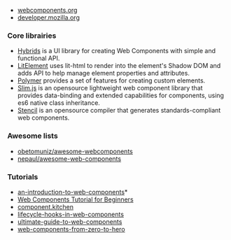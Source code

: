 * [webcomponents.org](https://www.webcomponents.org/)
* [developer.mozilla.org](https://developer.mozilla.org/en-US/docs/Web/Web_Components)


### Core librairies
* [Hybrids](https://github.com/hybridsjs/hybrids) is a UI library for creating Web Components with simple and functional API.
* [LitElement](https://github.com/Polymer/lit-element) uses lit-html to render into the element's Shadow DOM and adds API to help manage element properties and attributes.
* [Polymer](https://www.polymer-project.org/) provides a set of features for creating custom elements.
* [Slim.js](http://slimjs.com/) is an opensource lightweight web component library that provides data-binding and extended capabilities for components, using es6 native class inheritance.
* [Stencil](https://stenciljs.com/) is an opensource compiler that generates standards-compliant web components.


### Awesome lists
* [obetomuniz/awesome-webcomponents](https://github.com/obetomuniz/awesome-webcomponents)
* [nepaul/awesome-web-components](https://github.com/nepaul/awesome-web-components)

### Tutorials
* [an-introduction-to-web-components](https://css-tricks.com/an-introduction-to-web-components/)*
* [Web Components Tutorial for Beginners](https://www.robinwieruch.de/web-components-tutorial)
* [component.kitchen](https://component.kitchen/tutorial)
* [lifecycle-hooks-in-web-components](https://ultimatecourses.com/blog/lifecycle-hooks-in-web-components)
* [ultimate-guide-to-web-components](https://ultimatecourses.com/blog/the-ultimate-guide-to-web-components)
* [web-components-from-zero-to-hero](https://dev.to/thepassle/web-components-from-zero-to-hero-4n4m)
